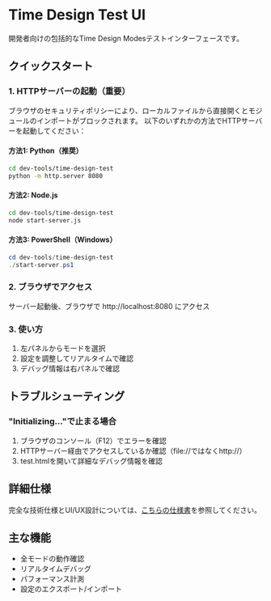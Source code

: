 # Time Design Test UI

開発者向けの包括的なTime Design Modesテストインターフェースです。

## クイックスタート

### 1. HTTPサーバーの起動（重要）
ブラウザのセキュリティポリシーにより、ローカルファイルから直接開くとモジュールのインポートがブロックされます。
以下のいずれかの方法でHTTPサーバーを起動してください：

#### 方法1: Python（推奨）
```bash
cd dev-tools/time-design-test
python -m http.server 8080
```

#### 方法2: Node.js
```bash
cd dev-tools/time-design-test
node start-server.js
```

#### 方法3: PowerShell（Windows）
```powershell
cd dev-tools/time-design-test
./start-server.ps1
```

### 2. ブラウザでアクセス
サーバー起動後、ブラウザで http://localhost:8080 にアクセス

### 3. 使い方
1. 左パネルからモードを選択
2. 設定を調整してリアルタイムで確認
3. デバッグ情報は右パネルで確認

## トラブルシューティング

### "Initializing..."で止まる場合
1. ブラウザのコンソール（F12）でエラーを確認
2. HTTPサーバー経由でアクセスしているか確認（file://ではなくhttp://）
3. test.htmlを開いて詳細なデバッグ情報を確認

## 詳細仕様
完全な技術仕様とUI/UX設計については、[こちらの仕様書](../../docs/ui-specifications/time-design-test-ui-spec.md)を参照してください。

## 主な機能
- 全モードの動作確認
- リアルタイムデバッグ
- パフォーマンス計測
- 設定のエクスポート/インポート